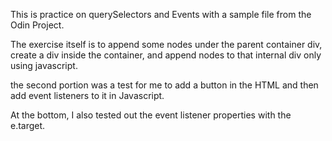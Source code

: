 This is practice on querySelectors and Events with a sample file from the Odin Project.

The exercise itself is to append some nodes under the parent container div, create a div inside the container, and append nodes to that internal div only using javascript.

the second portion was a test for me to add a button in the HTML and then add event listeners to it in Javascript.

At the bottom, I also tested out the event listener properties with the e.target.
